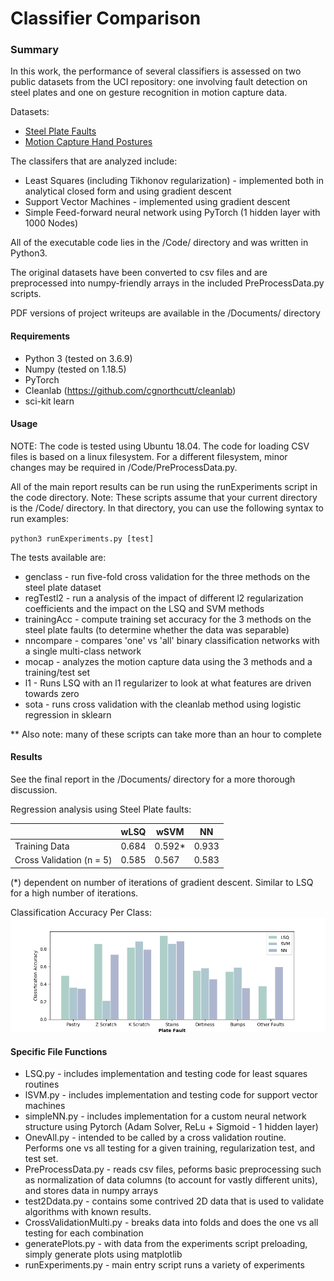 # Classifier Comparison
### Summary
In this work, the performance of several classifiers is assessed on two public datasets from the UCI repository: one involving fault detection on steel plates and one on gesture recognition in motion capture data.

Datasets:
* [Steel Plate Faults](https://archive.ics.uci.edu/ml/datasets/Steel+Plates+Faults)
* [Motion Capture Hand Postures](https://archive.ics.uci.edu/ml/datasets/Motion+Capture+Hand+Postures)


The classifers that are analyzed include:
* Least Squares (including Tikhonov regularization) - implemented both in analytical closed form and using gradient descent
* Support Vector Machines  - implemented using gradient descent
* Simple Feed-forward neural network using PyTorch (1 hidden layer with 1000 Nodes)

All of the executable code lies in the /Code/ directory and was written in Python3.

The original datasets have been converted to csv files and are preprocessed into numpy-friendly arrays in the included PreProcessData.py scripts.

PDF versions of project writeups are available in the /Documents/ directory

#### Requirements
* Python 3 (tested on 3.6.9)
* Numpy (tested on 1.18.5)
* PyTorch
* Cleanlab (https://github.com/cgnorthcutt/cleanlab)
* sci-kit learn

#### Usage
NOTE: The code is tested using Ubuntu 18.04. The code for loading CSV files is based on a linux filesystem.
For a different filesystem, minor changes may be required in /Code/PreProcessData.py.

All of the main report results can be run using the runExperiments script in the code directory. Note: These scripts assume that your
 current directory is the /Code/ directory. In that directory, you can use the following syntax to run examples:

`python3 runExperiments.py [test]`

The tests available are:
* genclass - run five-fold cross validation for the three methods on the steel plate dataset
* regTestl2 - run a analysis of the impact of different l2 regularization coefficients and the impact
on the LSQ and SVM methods
* trainingAcc - compute training set accuracy for the 3 methods on the steel plate faults (to determine whether the data was separable)
* nncompare - compares 'one' vs 'all' binary classification networks with a single multi-class network
* mocap - analyzes the motion capture data using the 3 methods and a training/test set
* l1 - Runs LSQ with an l1 regularizer to look at what features are driven towards zero
* sota - runs cross validation with the cleanlab method using logistic regression in sklearn

** Also note: many of these scripts can take more than an hour to complete


#### Results
See the final report in the /Documents/ directory for a more thorough discussion.

Regression analysis using Steel Plate faults:

|    | wLSQ | wSVM | NN|  
| ------------- | ------------- | ------------- | ------------- |
| Training Data  | 0.684  | 0.592* | 0.933 |
| Cross Validation (n = 5)  | 0.585 | 0.567 | 0.583 |

(*) dependent on number of iterations of gradient descent. Similar to LSQ for a high number of iterations.

Classification Accuracy Per Class:
![Per Class Accuracy](/imgs/classification_per_class.png)


#### Specific File Functions
* LSQ.py - includes implementation and testing code for least squares routines
* lSVM.py - includes implementation and testing code for support vector machines
* simpleNN.py - includes implementation for a custom neural network structure using Pytorch (Adam Solver, ReLu + Sigmoid - 1 hidden layer)
* OnevAll.py - intended to be called by a cross validation routine. Performs one vs all testing for
a given training, regularization test, and test set.
* PreProcessData.py - reads csv files, peforms basic preprocessing such as normalization of data columns (to account for vastly different units), and stores data in numpy arrays
* test2Ddata.py - contains some contrived 2D data that is used to validate algorithms with known results.
* CrossValidationMulti.py - breaks data into folds and does the one vs all testing for each combination
* generatePlots.py - with data from the experiments script preloading, simply generate plots using matplotlib
* runExperiments.py - main entry script runs a variety of experiments